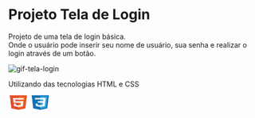 <h1>Projeto Tela de Login</h1>

<p>Projeto de uma tela de login básica. 
<br>Onde o usuário pode inserir seu nome de usuário, sua senha e realizar o login através de um botão.</p>

![gif-tela-login](https://github.com/user-attachments/assets/97b73840-9aa8-4488-b23b-11468ab92773)



<p>Utilizando das tecnologias HTML e CSS </p>
<div style="display: inline_block">
  
  <img align="center" alt="HTML" height="30" width="40" src="https://raw.githubusercontent.com/devicons/devicon/master/icons/html5/html5-original.svg">
  <img align="center" alt="CSS" height="30" width="40" src="https://raw.githubusercontent.com/devicons/devicon/master/icons/css3/css3-original.svg">
 
  
</div>
